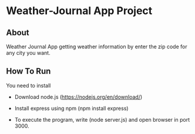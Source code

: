 # Weather-Journal App Project

## About
Weather Journal App getting weather information by enter the zip code for any city you want.

## How To Run

You need to install
- Download node.js (https://nodejs.org/en/download/)
- Install express using npm (npm install express)

- To execute the program, write (node server.js) and open browser in port 3000.

